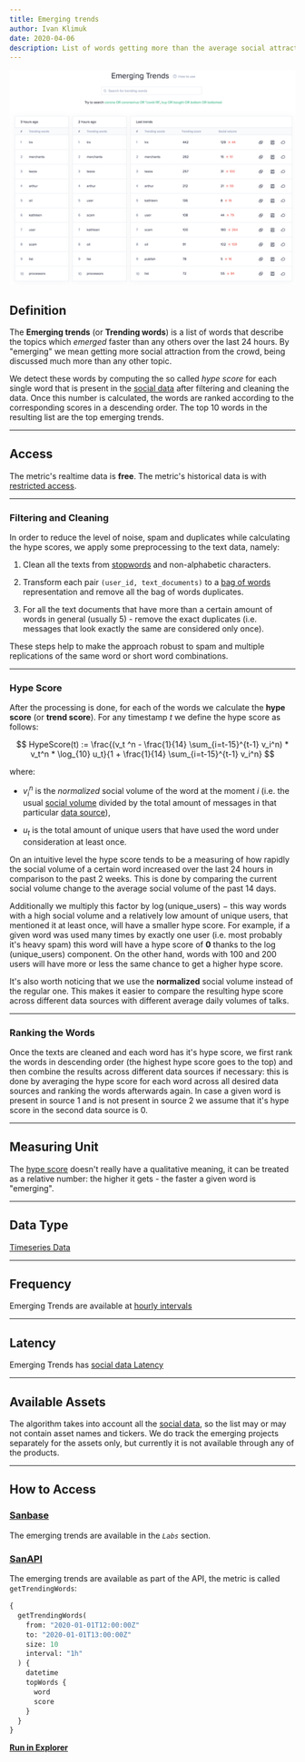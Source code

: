 ```yaml
---
title: Emerging trends
author: Ivan Klimuk
date: 2020-04-06
description: List of words getting more than the average social attraction in the past 24 hours
---
```


![Emerging trends on Sanbase](emerging-trends.png)

## Definition

The **Emerging trends** (or **Trending words**) is a list of words that describe
the topics which _emerged_ faster than any others over the last 24 hours. By
"emerging" we mean getting more social attraction from the crowd, being
discussed much more than any other topic.

We detect these words by computing the so called _hype score_ for each single
word that is present in the [social data](/metrics/details/social-data/) after filtering
and cleaning the data. Once this number is calculated, the words are ranked
according to the corresponding scores in a descending order. The top 10 words in
the resulting list are the top emerging trends.

---

## Access

The metric's realtime data is **free**.
The metric's historical data is with [restricted access](/metrics/details/access#restricted-access).

---

### Filtering and Cleaning

In order to reduce the level of noise, spam and duplicates while calculating the
hype scores, we apply some preprocessing to the text data, namely:

1. Clean all the texts from
   [stopwords](https://en.wikipedia.org/wiki/Stop_words) and non-alphabetic
   characters.

2. Transform each pair `(user_id, text_documents)` to a [bag of
   words](https://en.wikipedia.org/wiki/Bag-of-words_model) representation and
   remove all the bag of words duplicates.

3. For all the text documents that have more than a certain amount of words in
   general (usually 5) - remove the exact duplicates (i.e. messages that look
   exactly the same are considered only once).

These steps help to make the approach robust to spam and multiple replications
of the same word or short word combinations.

---

### Hype Score

After the processing is done, for each of the words we calculate the **hype
score** (or **trend score**). For any timestamp $t$ we define the hype score as
follows:

$$
HypeScore(t) := \frac{(v_t  ^n - \frac{1}{14} \sum_{i=t-15}^{t-1} v_i^n) * v_t^n *
\log_{10} u_t}{1 + \frac{1}{14} \sum_{i=t-15}^{t-1} v_i^n}
$$

where:

- $v_i^n$ is the _normalized_ social volume of the word at the moment $i$ (i.e.
  the usual [social volume](/metrics/social-volume-metrics/#social-volume)
  divided by the total amount of messages in that particular [data
  source](/metrics/details/social-data/)),

- $u_t$ is the total amount of unique users that have used the word under
  consideration at least once.

On an intuitive level the hype score tends to be a measuring of how rapidly the
social volume of a certain word increased over the last 24 hours in comparison
to the past 2 weeks. This is done by comparing the current social volume change
to the average social volume of the past 14 days.

Additionally we multiply this factor by $\log(\text{unique\_users})$ $-$ this way words
with a high social volume and a relatively low amount of unique users, that
mentioned it at least once, will have a smaller hype score. For example, if a
given word was used many times by exactly one user (i.e. most probably it's
heavy spam) this word will have a hype score of **0** thanks to the
$\log(\text{unique\_users})$ component. On the other hand, words with 100 and 200 users
will have more or less the same chance to get a higher hype score.

It's also worth noticing that we use the **normalized** social volume instead of
the regular one. This makes it easier to compare the resulting hype score across
different data sources with different average daily volumes of talks.

---

### Ranking the Words

Once the texts are cleaned and each word has it's hype score, we first rank the
words in descending order (the highest hype score goes to the top) and then
combine the results across different data sources if necessary: this is done by
averaging the hype score for each word across all desired data sources and
ranking the words afterwards again. In case a given word is present in source 1
and is not present in source 2 we assume that it's hype score in the second data
source is 0.

---

## Measuring Unit

The [hype score](#hype-score) doesn't really have a qualitative meaning, it can
be treated as a relative number: the higher it gets - the faster a given word is
"emerging".

---

## Data Type

[Timeseries Data](/metrics/details/data-type#timeseries-data)

---

## Frequency

Emerging Trends are available at [hourly intervals](/metrics/details/frequency#hourly-frequency)

---

## Latency

Emerging Trends has [social data Latency](/metrics/details/latency#social-data-latency)

---

## Available Assets

The algorithm takes into account all the [social data](/metrics/details/social-data/),
so the list may or may not contain asset names and tickers. We do track the
emerging projects separately for the assets only, but currently it is not
available through any of the products.

---

## How to Access

### [Sanbase](https://app.santiment.net/labs/trends)

The emerging trends are available in the _`Labs`_ section.

### [SanAPI](https://api.santiment.net)

The emerging trends are available as part of the API, the metric is called
`getTrendingWords`:

```graphql
{
  getTrendingWords(
    from: "2020-01-01T12:00:00Z"
    to: "2020-01-01T13:00:00Z"
    size: 10
    interval: "1h"
  ) {
    datetime
    topWords {
      word
      score
    }
  }
}
```

**[Run in Explorer](<https://api.santiment.net/graphiql?variables=&query=%7B%0A%20%20getTrendingWords(from%3A%20%222020-01-01T12%3A00%3A00Z%22%2C%20to%3A%20%222020-01-01T13%3A00%3A00Z%22%2C%20size%3A10%2C%20interval%3A%221h%22)%20%7B%0A%20%20%20%20datetime%0A%20%20%20%20topWords%20%7B%0A%20%20%20%20%20%20word%0A%20%20%20%20%20%20score%0A%20%20%20%20%7D%0A%20%20%7D%0A%7D%0A>)**
